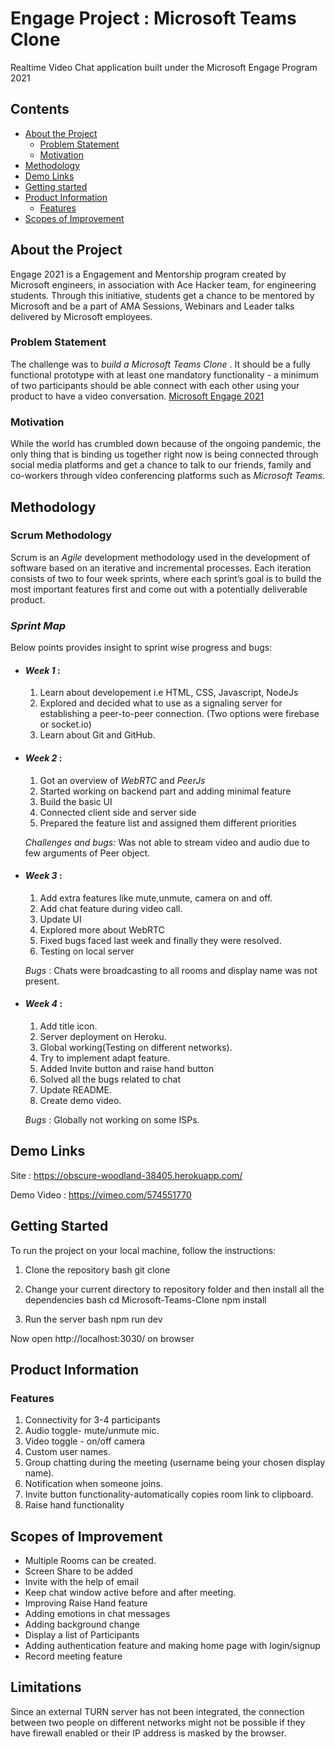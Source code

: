 # Engage Project : Microsoft Teams Clone
Realtime Video Chat application built under the Microsoft Engage Program 2021
## Contents
 - [About the Project](#about-the-project)
    * [Problem Statement](#problem-statement)
    * [Motivation](#motivation)
 - [Methodology](#methodology)
 - [Demo Links](#demo-links)
 - [Getting started](#getting-started)
 - [Product Information](#product-information)
   - [Features](#features)
 - [Scopes of Improvement](#scopes-of-improvement)

## About the Project
Engage 2021 is a Engagement and Mentorship program created by Microsoft engineers, in association with Ace Hacker team, for engineering students. Through this initiative, students get a chance to be mentored by Microsoft and be a part of AMA Sessions, Webinars and Leader talks delivered by Microsoft employees.

### Problem Statement
 The challenge was to *build a Microsoft Teams Clone* . It should be a fully functional prototype with at least one mandatory functionality - a minimum of two participants should be able connect with each other using your product to have a video conversation.
[Microsoft Engage 2021](https://microsoft.acehacker.com/engage2021/?mc_cid=51cf8705a5&mc_eid=e7a7568555#challenge)

### Motivation
While the world has crumbled down because of the ongoing pandemic, the only thing that is binding us together right now is being connected through social media platforms and get a chance to talk to our friends, family and co-workers through video conferencing platforms such as *Microsoft Teams*.

## Methodology

### Scrum Methodology

Scrum is an *Agile* development methodology used in the development of software based on an iterative and incremental processes. Each iteration consists of two to four week sprints, where each sprint’s goal is to build the most important features first and come out with a potentially deliverable product.

### *Sprint Map*
 Below points provides insight to sprint wise progress and bugs:

- #### *Week 1* : 
    1.  Learn about developement i.e HTML, CSS, Javascript, NodeJs
    2.  Explored and decided what to use as a signaling server for establishing a peer-to-peer connection. (Two options were firebase or socket.io)
    3.  Learn about Git and GitHub.
   

- #### *Week 2* : 
    1.  Got an overview of *WebRTC* and *PeerJs*
    2.  Started working on backend part and adding minimal feature
    3.  Build the basic UI
    4.  Connected client side and server side
    5.  Prepared the feature list and assigned them different priorities 
    
    *Challenges and bugs:* Was not able to stream video and audio due to few arguments of Peer object.

- #### *Week 3* :
    1.  Add extra features like mute,unmute, camera on and off.
    2.  Add chat feature during video call.
    3.  Update UI
    4.  Explored more about WebRTC
    5.  Fixed bugs faced last week and finally they were resolved.
    6.  Testing on local server
   
    
    *Bugs* : Chats were broadcasting to all rooms and display name was not present.

- #### *Week 4* :  
    1.  Add title icon.
    2.  Server deployment on Heroku.
    3.  Global working(Testing on different networks).
    4.  Try to implement adapt feature.
    5.  Added Invite button and raise hand button
    6.  Solved all the bugs related to chat 
    7.  Update README.
    8.  Create demo video.
    
    *Bugs* : Globally not working on some ISPs.

## Demo Links
Site : https://obscure-woodland-38405.herokuapp.com/

Demo Video : https://vimeo.com/574551770

## Getting Started
To run the project on your local machine, follow the instructions:
1. Clone the repository
bash
git clone 


2. Change your current directory to repository folder and then install all the dependencies
bash
cd Microsoft-Teams-Clone
npm install


3. Run the server
bash
npm run dev

Now open http://localhost:3030/ on browser


## Product Information

### Features
1. Connectivity for 3-4 participants
2. Audio toggle- mute/unmute mic.
3. Video toggle - on/off camera
4. Custom user names.
5. Group chatting during the meeting (username being your chosen display name).
6. Notification when someone joins.
7. Invite button functionality-automatically copies room link to clipboard.
8. Raise hand functionality



## Scopes of Improvement
   * Multiple Rooms can be created.
   * Screen Share to be added
   * Invite with the help of email
   * Keep chat window active before and after meeting.
   * Improving Raise Hand feature
   * Adding emotions in chat messages
   * Adding background change
   * Display a list of Participants
   * Adding authentication feature and making home page with login/signup
   * Record meeting feature

## Limitations

Since an external TURN server has not been integrated, the connection between two people on different networks might not be possible if they have firewall enabled or their IP address is masked by the browser.
